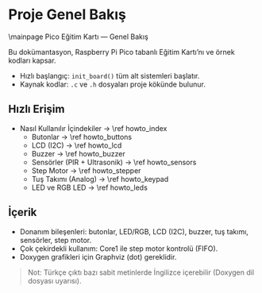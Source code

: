 # Proje Genel Bakış

\mainpage Pico Eğitim Kartı — Genel Bakış

Bu dokümantasyon, Raspberry Pi Pico tabanlı Eğitim Kartı’nı ve örnek kodları kapsar.

- Hızlı başlangıç: `init_board()` tüm alt sistemleri başlatır.
- Kaynak kodlar: `.c` ve `.h` dosyaları proje kökünde bulunur.

## Hızlı Erişim

- Nasıl Kullanılır İçindekiler → \ref howto_index
	- Butonlar → \ref howto_buttons
	- LCD (I2C) → \ref howto_lcd
	- Buzzer → \ref howto_buzzer
	- Sensörler (PIR + Ultrasonik) → \ref howto_sensors
	- Step Motor → \ref howto_stepper
	- Tuş Takımı (Analog) → \ref howto_keypad
	- LED ve RGB LED → \ref howto_leds

## İçerik

- Donanım bileşenleri: butonlar, LED/RGB, LCD (I2C), buzzer, tuş takımı, sensörler, step motor.
- Çok çekirdekli kullanım: Core1 ile step motor kontrolü (FIFO).
- Doxygen grafikleri için Graphviz (dot) gereklidir.

> Not: Türkçe çıktı bazı sabit metinlerde İngilizce içerebilir (Doxygen dil dosyası uyarısı).
